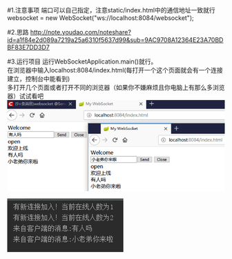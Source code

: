#1.注意事项
端口可以自己指定，注意static/index.html中的通信地址一致就行   
websocket = new WebSocket("ws://localhost:8084/websocket");   

#2.思路
http://note.youdao.com/noteshare?id=a1f84e2d089a7219a25a6310f5637d99&sub=9AC9708A12364E23A70BDBF83E7DD3D7

#3.运行项目
运行WebSocketApplication.main()就行。   
在浏览器中输入localhost:8084/index.html(每打开一个这个页面就会有一个连接建立，控制台中能看到)   
多打开几个页面或者打开不同的浏览器（如果你不嫌麻烦且你电脑上有那么多浏览器）试试看吧
 ![项目运行图.png](./doc/项目运行图.png)
 
 ![控制台](./doc/控制台.jpg)
 